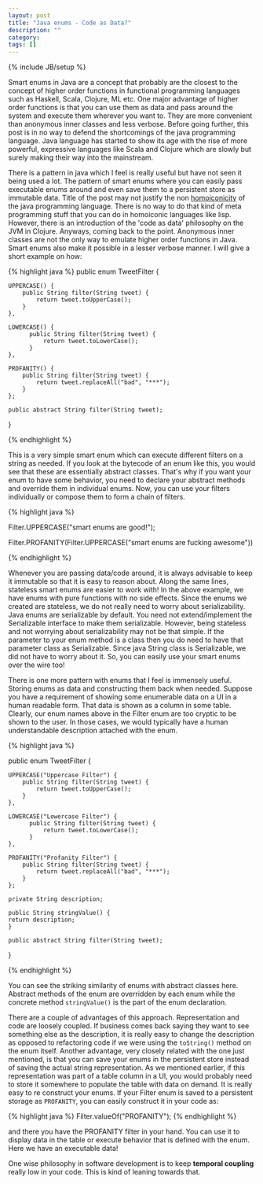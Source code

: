 ```yaml
---
layout: post
title: "Java enums - Code as Data?"
description: ""
category: 
tags: []
---
```

{% include JB/setup %}

Smart enums in Java are a concept that probably are the closest to the concept of higher order functions in functional programming languages such as Haskell, Scala, Clojure, ML etc. One major advantage of higher order functions is that you can use them as data and pass around the system and execute them wherever you want to. They are more convenient than anonymous inner classes and less verbose. Before going further, this post is in no way to defend the shortcomings of the java programming language. Java language has started to show its age with the rise of more powerful, expressive languages like Scala and Clojure which are slowly but surely making their way into the mainstream.

There is a pattern in java which I feel is really useful but have not seen it being used a lot. The pattern of smart enums where you can easily pass executable enums around and even save them to a persistent store as immutable data. Title of the post may not justify the non [homoiconicity][HI] of the java programming language. There is no way to do that kind of meta programming stuff that you can do in homoiconic languages like lisp. However, there is an introduction of the 'code as data' philosophy on the JVM in Clojure. Anyways, coming back to the point. Anonymous inner classes are not the only way to emulate higher order functions in Java. Smart enums also make it possible in a lesser verbose manner. I will give a short example on how:

[HI]: http://en.wikipedia.org/wiki/Homoiconicity

{% highlight java %}
public enum TweetFilter {

    UPPERCASE() {
        public String filter(String tweet) {
            return tweet.toUpperCase();
        }
    },

    LOWERCASE() {
          public String filter(String tweet) {
              return tweet.toLowerCase();
          }
    },

    PROFANITY() {
        public String filter(String tweet) {
            return tweet.replaceAll("bad", "***");
        }
    };

    public abstract String filter(String tweet);

}

{% endhighlight %}

This is a very simple smart enum which can execute different filters on a string as needed. If you look at the bytecode of an enum like this, you would see that these are essentially abstract classes. That's why if you want your enum to have some behavior, you need to declare your abstract methods and override them in individual enums. Now, you can use your filters individually or compose them to form a chain of filters.

{% highlight java %}

Filter.UPPERCASE("smart enums are good!");

Filter.PROFANITY(Filter.UPPERCASE("smart enums are fucking awesome"))

{% endhighlight %}

Whenever you are passing data/code around, it is always advisable to keep it immutable so that it is easy to reason about. Along the same lines, stateless smart enums are easier to work with! In the above example, we have enums with pure functions with no side effects. Since the enums we created are stateless, we do not really need to worry about serializability. Java enums are serializable by default. You need not extend/implement the Serializable interface to make them serializable. However, being stateless and not worrying about serializability may not be that simple. If the parameter to your enum method is a class then you do need to have that parameter class as Serializable. Since java String class is Serializable, we did not have to worry about it. So, you can easily use your smart enums over the wire too!

There is one more pattern with enums that I feel is immensely useful. Storing enums as data and constructing them back when needed. Suppose you have a requirement of showing some enumerable data on a UI in a human readable form. That data is shown as a column in some table. Clearly, our enum names above in the Filter enum are too cryptic to be shown to the user. In those cases, we would typically have a human understandable description attached with the enum.

{% highlight java %}

public enum TweetFilter {

    UPPERCASE("Uppercase Filter") {
        public String filter(String tweet) {
            return tweet.toUpperCase();
        }
    },

    LOWERCASE("Lowercase Filter") {
          public String filter(String tweet) {
              return tweet.toLowerCase();
          }
    },

    PROFANITY("Profanity Filter") {
        public String filter(String tweet) {
            return tweet.replaceAll("bad", "***");
        }
    };

    private String description;

    public String stringValue() {
	return description;
    }

    public abstract String filter(String tweet);

}

{% endhighlight %}

You can see the striking similarity of enums with abstract classes here. Abstract methods of the enum are overridden by each enum while the concrete method `stringValue()` is the part of the enum declaration. 

There are a couple of advantages of this approach. Representation and code are loosely coupled. If business comes back saying they want to see something else as the description, it is really easy to change the description as opposed to refactoring code if we were using the `toString()` method on the enum itself. Another advantage, very closely related with the one just mentioned, is that you can save your enums in the persistent store instead of saving the actual string representation. As we mentioned earlier, if this representation was part of a table column in a UI, you would probably need to store it somewhere to populate the table with data on demand. It is really easy to re construct your enums. If your Filter enum is saved to a persistent storage as `PROFANITY`, you can easily construct it in your code as:

{% highlight java %}
Filter.valueOf("PROFANITY");
{% endhighlight %} 

and there you have the PROFANITY filter in your hand. You can use it to display data in the table or execute behavior that is defined with the enum. Here we have an executable data!

One wise philosophy in software development is to keep **temporal coupling** really low in your code. This is kind of leaning towards that.
